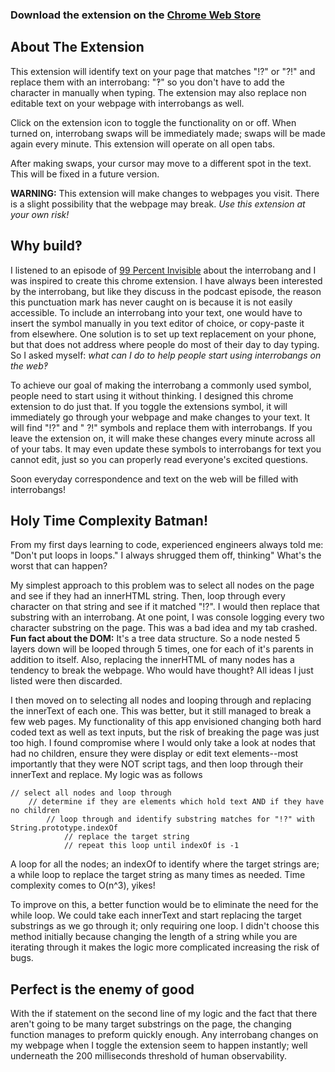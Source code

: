 ### Download the extension on the [Chrome Web Store](https://chrome.google.com/webstore/category/extensions?hl=en)

## About The Extension

This extension will identify text on your page that matches "!?" or "?!" and replace them with an interrobang: "‽" so you don't have to add the character in manually when typing. The extension may also replace non editable text on your webpage with interrobangs as well.

Click on the extension icon to toggle the functionality on or off. When turned on, interrobang swaps will be immediately made; swaps will be made again every minute. This extension will operate on all open tabs.

After making swaps, your cursor may move to a different spot in the text. This will be fixed in a future version.

**WARNING:** This extension will make changes to webpages you visit. There is a slight possibility that the webpage may break. _Use this extension at your own risk!_

## Why build‽

I listened to an episode of [99 Percent Invisible](https://99percentinvisible.org/episode/interrobang/) about the interrobang and I was inspired to create this chrome extension. I have always been interested by the interrobang, but like they discuss in the podcast episode, the reason this punctuation mark has never caught on is because it is not easily accessible. To include an interrobang into your text, one would have to insert the symbol manually in you text editor of choice, or copy-paste it from elsewhere. One solution is to set up text replacement on your phone, but that does not address where people do most of their day to day typing. So I asked myself: _what can I do to help people start using interrobangs on the web‽_

To achieve our goal of making the interrobang a commonly used symbol, people need to start using it without thinking. I designed this chrome extension to do just that. If you toggle the extensions symbol, it will immediately go through your webpage and make changes to your text. It will find "!?" and " ?!" symbols and replace them with interrobangs. If you leave the extension on, it will make these changes every minute across all of your tabs. It may even update these symbols to interrobangs for text you cannot edit, just so you can properly read everyone's excited questions.

Soon everyday correspondence and text on the web will be filled with interrobangs!

## Holy Time Complexity Batman!

From my first days learning to code, experienced engineers always told me: "Don't put loops in loops." I always shrugged them off, thinking" What's the worst that can happen?

My simplest approach to this problem was to select all nodes on the page and see if they had an innerHTML string. Then, loop through every character on that string and see if it matched "!?". I would then replace that substring with an interrobang. At one point, I was console logging every two character substring on the page. This was a bad idea and my tab crashed. **Fun fact about the DOM:** It's a tree data structure. So a node nested 5 layers down will be looped through 5 times, one for each of it's parents in addition to itself. Also, replacing the innerHTML of many nodes has a tendency to break the webpage. Who would have thought‽ All ideas I just listed were then discarded.

I then moved on to selecting all nodes and looping through and replacing the innerText of each one. This was better, but it still managed to break a few web pages. My functionality of this app envisioned changing both hard coded text as well as text inputs, but the risk of breaking the page was just too high. I found compromise where I would only take a look at nodes that had no children, ensure they were display or edit text elements--most importantly that they were NOT script tags, and then loop through their innerText and replace. My logic was as follows

```
// select all nodes and loop through
    // determine if they are elements which hold text AND if they have no children
        // loop through and identify substring matches for "!?" with String.prototype.indexOf
            // replace the target string
            // repeat this loop until indexOf is -1
```

A loop for all the nodes; an indexOf to identify where the target strings are; a while loop to replace the target string as many times as needed. Time complexity comes to O(n^3), yikes!

To improve on this, a better function would be to eliminate the need for the while loop. We could take each innerText and start replacing the target substrings as we go through it; only requiring one loop. I didn't choose this method initially because changing the length of a string while you are iterating through it makes the logic more complicated increasing the risk of bugs.

## Perfect is the enemy of good

With the if statement on the second line of my logic and the fact that there aren't going to be many target substrings on the page, the changing function manages to preform quickly enough. Any interrobang changes on my webpage when I toggle the extension seem to happen instantly; well underneath the 200 milliseconds threshold of human observability.
